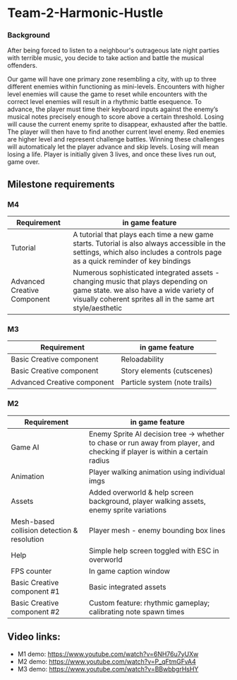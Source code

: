# Team-2-Harmonic-Hustle

### Background

After being forced to listen to a neighbour's outrageous late night parties with terrible music, you decide to take action and battle the musical offenders. 

Our game will have one primary zone resembling a city, with up to three different enemies within functioning as mini-levels. Encounters with higher level enemies will cause the game to reset while encounters with the correct level enemies will result in a rhythmic battle esequence. To advance, the player must time their keyboard inputs against the enemy’s musical notes precisely enough to score above a certain threshold. Losing will cause the current enemy sprite to disappear, exhausted after the battle. The player will then have to find another current level enemy. Red enemies are higher level and represent challenge battles. Winning these challenges will automaticaly let the player advance and skip levels. Losing will mean losing a life. Player is initially given 3 lives, and once these lives run out, game over.


## Milestone requirements

### M4
| Requirement  | in game feature |
| ------------- | ------------- |
| Tutorial | A tutorial that plays each time a new game starts. Tutorial is also always accessible in the settings, which also includes a controls page as a quick reminder of key bindings |
| Advanced Creative Component | Numerous sophisticated integrated assets - changing music that plays depending on game state. we also have a wide variety of visually coherent sprites all in the same art style/aesthetic |


### M3
| Requirement  | in game feature |
| ------------- | ------------- |
| Basic Creative component | Reloadability |
| Basic Creative component  | Story elements (cutscenes) |
| Advanced Creative component  | Particle system (note trails) |

### M2
| Requirement  | in game feature |
| ------------- | ------------- |
| Game AI  | Enemy Sprite AI decision tree -> whether to chase or run away from player, and checking if player is within a certain radius   |
| Animation  | Player walking animation using individual imgs  |
| Assets  | Added overworld & help screen background, player walking assets, enemy sprite variations  |
| Mesh-based collision detection & resolution  | Player mesh - enemy bounding box lines  |
| Help  | Simple help screen toggled with ESC in overworld  |
| FPS counter  | In game caption window |
| Basic Creative component #1 | Basic integrated assets |
| Basic Creative component #2  | Custom feature: rhythmic gameplay; calibrating note spawn times |

## Video links:
* M1 demo: https://www.youtube.com/watch?v=6NH76u7yUXw
* M2 demo: https://www.youtube.com/watch?v=P_qFtmGFvA4
* M3 demo: https://www.youtube.com/watch?v=BBwbbgrHsHY


